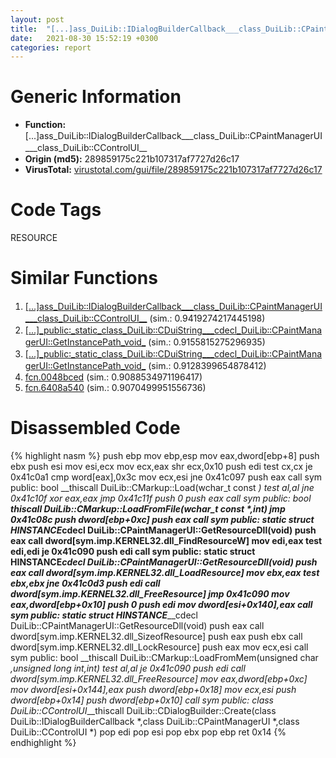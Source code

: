 ```yaml
---
layout: post
title:  "[...]ass_DuiLib꞉꞉IDialogBuilderCallback___class_DuiLib꞉꞉CPaintManagerUI___class_DuiLib꞉꞉CControlUI__ @ 289859175c221b107317af7727d26c17"
date:   2021-08-30 15:52:19 +0300
categories: report
---
```


# Generic Information
- **Function:** [...]ass\_DuiLib꞉꞉IDialogBuilderCallback\_\_\_class\_DuiLib꞉꞉CPaintManagerUI\_\_\_class\_DuiLib꞉꞉CControlUI\_\_
- **Origin (md5):** 289859175c221b107317af7727d26c17
- **VirusTotal:** [virustotal.com/gui/file/289859175c221b107317af7727d26c17][virustotal_ref]

# Code Tags
<span class="tag" id="RESOURCE">RESOURCE</span>


# Similar Functions

1. [[...]ass\_DuiLib꞉꞉IDialogBuilderCallback\_\_\_class\_DuiLib꞉꞉CPaintManagerUI\_\_\_class\_DuiLib꞉꞉CControlUI\_\_][similar_1_ref] (sim.: 0.9419274217445198)
2. [[...]\_public꞉\_static\_class\_DuiLib꞉꞉CDuiString\_\_\_cdecl\_DuiLib꞉꞉CPaintManagerUI꞉꞉GetInstancePath\_void\_][similar_2_ref] (sim.: 0.9155815275296935)
3. [[...]\_public꞉\_static\_class\_DuiLib꞉꞉CDuiString\_\_\_cdecl\_DuiLib꞉꞉CPaintManagerUI꞉꞉GetInstancePath\_void\_][similar_3_ref] (sim.: 0.9128399654878412)
4. [fcn.0048bced][similar_4_ref] (sim.: 0.9088534971196417)
5. [fcn.6408a540][similar_5_ref] (sim.: 0.9070499951556736)


# Disassembled Code

{% highlight nasm %}
push ebp
mov ebp,esp
mov eax,dword[ebp+8]
push ebx
push esi
mov esi,ecx
mov ecx,eax
shr ecx,0x10
push edi
test cx,cx
je 0x41c0a1
cmp word[eax],0x3c
mov ecx,esi
jne 0x41c097
push eax
call sym public: bool __thiscall DuiLib::CMarkup::Load(wchar_t const *)
test al,al
jne 0x41c10f
xor eax,eax
jmp 0x41c11f
push 0
push eax
call sym public: bool __thiscall DuiLib::CMarkup::LoadFromFile(wchar_t const *,int)
jmp 0x41c08c
push dword[ebp+0xc]
push eax
call sym public: static struct HINSTANCE__*__cdecl DuiLib::CPaintManagerUI::GetResourceDll(void)
push eax
call dword[sym.imp.KERNEL32.dll_FindResourceW]
mov edi,eax
test edi,edi
je 0x41c090
push edi
call sym public: static struct HINSTANCE__*__cdecl DuiLib::CPaintManagerUI::GetResourceDll(void)
push eax
call dword[sym.imp.KERNEL32.dll_LoadResource]
mov ebx,eax
test ebx,ebx
jne 0x41c0d3
push edi
call dword[sym.imp.KERNEL32.dll_FreeResource]
jmp 0x41c090
mov eax,dword[ebp+0x10]
push 0
push edi
mov dword[esi+0x140],eax
call sym public: static struct HINSTANCE__*__cdecl DuiLib::CPaintManagerUI::GetResourceDll(void)
push eax
call dword[sym.imp.KERNEL32.dll_SizeofResource]
push eax
push ebx
call dword[sym.imp.KERNEL32.dll_LockResource]
push eax
mov ecx,esi
call sym public: bool __thiscall DuiLib::CMarkup::LoadFromMem(unsigned char *,unsigned long int,int)
test al,al
je 0x41c090
push edi
call dword[sym.imp.KERNEL32.dll_FreeResource]
mov eax,dword[ebp+0xc]
mov dword[esi+0x144],eax
push dword[ebp+0x18]
mov ecx,esi
push dword[ebp+0x14]
push dword[ebp+0x10]
call sym public: class DuiLib::CControlUI*__thiscall DuiLib::CDialogBuilder::Create(class DuiLib::IDialogBuilderCallback *,class DuiLib::CPaintManagerUI *,class DuiLib::CControlUI *)
pop edi
pop esi
pop ebx
pop ebp
ret 0x14
{% endhighlight %}


[similar_1_ref]: /report/[...]ass_DuiLib꞉꞉IDialogBuilderCallback___class_DuiLib꞉꞉CPaintManagerUI___class_DuiLib꞉꞉CControlUI__@279a61b1e76da49531f1f16fd1102a2d
[similar_2_ref]: /report/[...]_public꞉_static_class_DuiLib꞉꞉CDuiString___cdecl_DuiLib꞉꞉CPaintManagerUI꞉꞉GetInstancePath_void_@289859175c221b107317af7727d26c17
[similar_3_ref]: /report/[...]_public꞉_static_class_DuiLib꞉꞉CDuiString___cdecl_DuiLib꞉꞉CPaintManagerUI꞉꞉GetInstancePath_void_@279a61b1e76da49531f1f16fd1102a2d
[similar_4_ref]: /report/fcn.0048bced@d96761eb00d2d97e2b6f5ffffed0b46a
[similar_5_ref]: /report/fcn.6408a540@07e4412910bcf0f5969ef64c44eecb2d
[virustotal_ref]: https://www.virustotal.com/gui/file/289859175c221b107317af7727d26c17